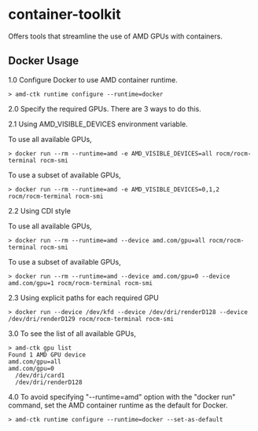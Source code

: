 # container-toolkit
Offers tools that streamline the use of AMD GPUs with containers.

## Docker Usage
1.0 Configure Docker to use AMD container runtime.

``` text
> amd-ctk runtime configure --runtime=docker
```

2.0 Specify the required GPUs. There are 3 ways to do this.

2.1 Using AMD_VISIBLE_DEVICES environment variable.

To use all available GPUs,

```text
> docker run --rm --runtime=amd -e AMD_VISIBLE_DEVICES=all rocm/rocm-terminal rocm-smi
```

To use a subset of available GPUs,

```text
> docker run --rm --runtime=amd -e AMD_VISIBLE_DEVICES=0,1,2 rocm/rocm-terminal rocm-smi
```

2.2 Using CDI style

To use all available GPUs,

```text
> docker run --rm --runtime=amd --device amd.com/gpu=all rocm/rocm-terminal rocm-smi
```

To use a subset of available GPUs,

```text
> docker run --rm --runtime=amd --device amd.com/gpu=0 --device amd.com/gpu=1 rocm/rocm-terminal rocm-smi
```

2.3 Using explicit paths for each required GPU

```text
> docker run --device /dev/kfd --device /dev/dri/renderD128 --device /dev/dri/renderD129 rocm/rocm-terminal rocm-smi
```

3.0 To see the list of all available GPUs,

```text
> amd-ctk gpu list
Found 1 AMD GPU device
amd.com/gpu=all
amd.com/gpu=0
  /dev/dri/card1
  /dev/dri/renderD128
```

4.0 To avoid specifying "--runtime=amd" option with the "docker run" command, set the AMD container runtime as the default for Docker.

```text
> amd-ctk runtime configure --runtime=docker --set-as-default
```
